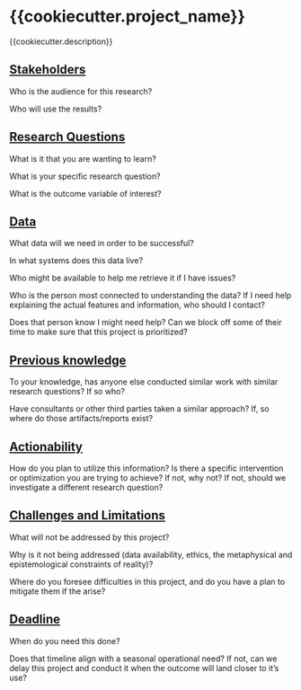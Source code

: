# {{cookiecutter.project_name}}


{{cookiecutter.description}}


## <ins>Stakeholders</ins>
Who is the audience for this research?


Who will use the results?


## <ins>Research Questions</ins>

What is it that you are wanting to learn?

What is your specific research question?

What is the outcome variable of interest?


## <ins>Data</ins>

What data will we need in order to be successful?

In what systems does this data live?


Who might be available to help me retrieve it if I have issues?


Who is the person most connected to understanding the data? If I need help explaining the actual features and information, who should I contact?


Does that person know I might need help? Can we block off some of their time to make sure that this project is prioritized?


## <ins>Previous knowledge</ins>

To your knowledge, has anyone else conducted similar work with similar research questions?
If so who?


Have consultants or other third parties taken a similar approach? If, so where do those artifacts/reports exist?


## <ins>Actionability</ins>

How do you plan to utilize this information? Is there a specific intervention or optimization you are trying to achieve? If not, why not? If not, should we investigate a different research question?

 

## <ins>Challenges and Limitations</ins>

What will not be addressed by this project?

 

Why is it not being addressed (data availability, ethics, the metaphysical and epistemological constraints of reality)?

 

Where do you foresee difficulties in this project, and do you have a plan to mitigate them if the arise?

 

## <ins>Deadline</ins>

When do you need this done?


Does that timeline align with a seasonal operational need? If not, can we delay this project and conduct it when the outcome will land closer to it’s use?